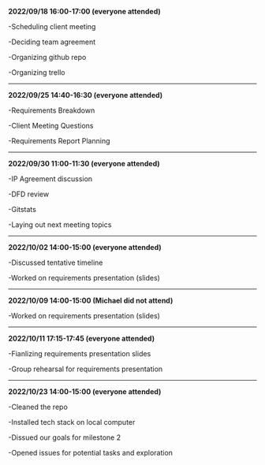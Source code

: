 **2022/09/18	16:00-17:00 (everyone attended)**

  -Scheduling client meeting
  
  -Deciding team agreement
  
  -Organizing github repo
  
  -Organizing trello
  
  ---

**2022/09/25	14:40-16:30 (everyone attended)**

  -Requirements Breakdown
  
  -Client Meeting Questions
  
  -Requirements Report Planning
  
  ---
  
**2022/09/30  11:00-11:30  (everyone attended)**

  -IP Agreement discussion
  
  -DFD review
  
  -Gitstats
  
  -Laying out next meeting topics
  
  ---
  
 **2022/10/02  14:00-15:00  (everyone attended)**
 
 -Discussed tentative timeline
 
 -Worked on requirements presentation (slides)
 
 ---
 
**2022/10/09	14:00-15:00 (Michael did not attend)**

-Worked on requirements presentation (slides)


 ---

 **2022/10/11  17:15-17:45  (everyone attended)**

 -Fianlizing requirements presentation slides

 -Group rehearsal for requirements presentation

 ---

 **2022/10/23	14:00-15:00 (everyone attended)**
 
-Cleaned the repo

-Installed tech stack on local computer

-Dissued our goals for milestone 2

-Opened issues for potential tasks and exploration 




